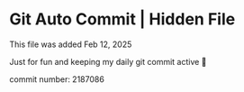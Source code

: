 # Git Auto Commit | Hidden File

This file was added Feb 12, 2025

Just for fun and keeping my daily git commit active 🤪

commit number: 2187086
